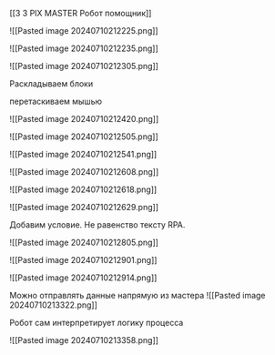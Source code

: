 
[[3 3 PIX MASTER Робот помощник]]

![[Pasted image 20240710212225.png]]


![[Pasted image 20240710212235.png]]





![[Pasted image 20240710212305.png]]


Раскладываем блоки

перетаскиваем мышью 

![[Pasted image 20240710212420.png]]

![[Pasted image 20240710212505.png]]



![[Pasted image 20240710212541.png]]



![[Pasted image 20240710212608.png]]




![[Pasted image 20240710212618.png]]

![[Pasted image 20240710212629.png]]




Добавим условие. Не равенство тексту RPA.

![[Pasted image 20240710212805.png]]



![[Pasted image 20240710212901.png]]


![[Pasted image 20240710212914.png]]



Можно отправлять данные напрямую из мастера
![[Pasted image 20240710213322.png]]


Робот сам интерпретирует логику процесса

![[Pasted image 20240710213358.png]]